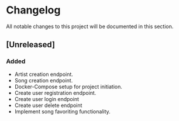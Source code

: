 # Changelog

All notable changes to this project will be documented in this section.

## [Unreleased]

### Added
- Artist creation endpoint.
- Song creation endpoint.
- Docker-Compose setup for project initiation.
- Create user registration endpoint.
- Create user login endpoint
- Create user delete endpoint
- Implement song favoriting functionality.




